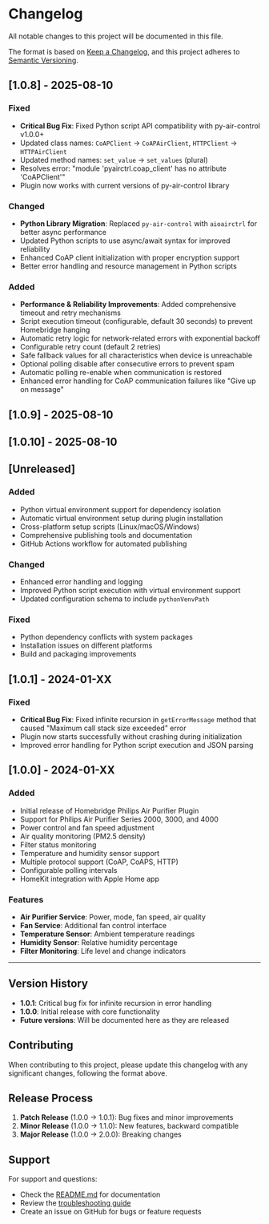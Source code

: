 # Changelog

All notable changes to this project will be documented in this file.

The format is based on [Keep a Changelog](https://keepachangelog.com/en/1.0.0/),
and this project adheres to [Semantic Versioning](https://semver.org/spec/v2.0.0.html).

## [1.0.8] - 2025-08-10

### Fixed
- **Critical Bug Fix**: Fixed Python script API compatibility with py-air-control v1.0.0+
- Updated class names: `CoAPClient` → `CoAPAirClient`, `HTTPClient` → `HTTPAirClient`
- Updated method names: `set_value` → `set_values` (plural)
- Resolves error: "module 'pyairctrl.coap_client' has no attribute 'CoAPClient'"
- Plugin now works with current versions of py-air-control library

### Changed
- **Python Library Migration**: Replaced `py-air-control` with `aioairctrl` for better async performance
- Updated Python scripts to use async/await syntax for improved reliability
- Enhanced CoAP client initialization with proper encryption support
- Better error handling and resource management in Python scripts

### Added
- **Performance & Reliability Improvements**: Added comprehensive timeout and retry mechanisms
- Script execution timeout (configurable, default 30 seconds) to prevent Homebridge hanging
- Automatic retry logic for network-related errors with exponential backoff
- Configurable retry count (default 2 retries)
- Safe fallback values for all characteristics when device is unreachable
- Optional polling disable after consecutive errors to prevent spam
- Automatic polling re-enable when communication is restored
- Enhanced error handling for CoAP communication failures like "Give up on message"

## [1.0.9] - 2025-08-10

## [1.0.10] - 2025-08-10

## [Unreleased]

### Added
- Python virtual environment support for dependency isolation
- Automatic virtual environment setup during plugin installation
- Cross-platform setup scripts (Linux/macOS/Windows)
- Comprehensive publishing tools and documentation
- GitHub Actions workflow for automated publishing

### Changed
- Enhanced error handling and logging
- Improved Python script execution with virtual environment support
- Updated configuration schema to include `pythonVenvPath`

### Fixed
- Python dependency conflicts with system packages
- Installation issues on different platforms
- Build and packaging improvements

## [1.0.1] - 2024-01-XX

### Fixed
- **Critical Bug Fix**: Fixed infinite recursion in `getErrorMessage` method that caused "Maximum call stack size exceeded" error
- Plugin now starts successfully without crashing during initialization
- Improved error handling for Python script execution and JSON parsing

## [1.0.0] - 2024-01-XX

### Added
- Initial release of Homebridge Philips Air Purifier Plugin
- Support for Philips Air Purifier Series 2000, 3000, and 4000
- Power control and fan speed adjustment
- Air quality monitoring (PM2.5 density)
- Filter status monitoring
- Temperature and humidity sensor support
- Multiple protocol support (CoAP, CoAPS, HTTP)
- Configurable polling intervals
- HomeKit integration with Apple Home app

### Features
- **Air Purifier Service**: Power, mode, fan speed, air quality
- **Fan Service**: Additional fan control interface
- **Temperature Sensor**: Ambient temperature readings
- **Humidity Sensor**: Relative humidity percentage
- **Filter Monitoring**: Life level and change indicators

---

## Version History

- **1.0.1**: Critical bug fix for infinite recursion in error handling
- **1.0.0**: Initial release with core functionality
- **Future versions**: Will be documented here as they are released

## Contributing

When contributing to this project, please update this changelog with any significant changes, following the format above.

## Release Process

1. **Patch Release** (1.0.0 → 1.0.1): Bug fixes and minor improvements
2. **Minor Release** (1.0.0 → 1.1.0): New features, backward compatible
3. **Major Release** (1.0.0 → 2.0.0): Breaking changes

## Support

For support and questions:
- Check the [README.md](README.md) for documentation
- Review the [troubleshooting guide](README.md#troubleshooting)
- Create an issue on GitHub for bugs or feature requests
